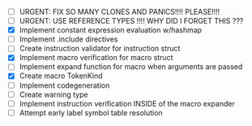 - [ ] URGENT: FIX SO MANY CLONES AND PANICS!!!! PLEASE!!!!
- [ ] URGENT: USE REFERENCE TYPES !!!! WHY DID I FORGET THIS ???
- [x] Implement constant expression evaluation w/hashmap
- [ ] Implement .include directives
- [ ] Create instruction validator for instruction struct
- [x] Implement macro verification for macro struct 
- [ ] Implement expand function for macro when arguments are passed
- [x] Create macro TokenKind
- [ ] Implement codegeneration
- [ ] Create warning type
- [ ] Implement instruction verification INSIDE of the macro expander
- [ ] Attempt early label symbol table resolution
